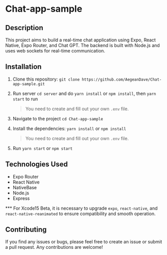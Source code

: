 # Chat-app-sample

## Description

This project aims to build a real-time chat application using Expo, React Native, Expo Router, and Chat GPT. The backend is built with Node.js and uses web sockets for real-time communication.

## Installation

1. Clone this repository: `git clone https://github.com/AegeanDave/Chat-app-sample.git`

2. Run server `cd server` and do `yarn install` or `npm install`, then `yarn start` to run

    > You need to create and fill out your own `.env` file.

3. Navigate to the project `cd Chat-app-sample`

4. Install the dependencies: `yarn install` or `npm install`

    > You need to create and fill out your own `.env` file.

5. Run `yarn start` or `npm start`

## Technologies Used

-   Expo Router
-   React Native
-   NativeBase
-   Node.js
-   Express

*** For Xcode15 Beta, it is necessary to upgrade `expo`, `react-native`, and `react-native-reanimated` to ensure compatibility and smooth operation.

## Contributing

If you find any issues or bugs, please feel free to create an issue or submit a pull request. Any contributions are welcome!
